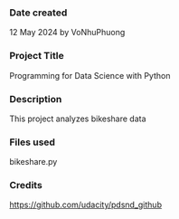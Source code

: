 ### Date created
12 May 2024 by VoNhuPhuong

### Project Title
Programming for Data Science with Python

### Description
This project analyzes bikeshare data

### Files used
bikeshare.py

### Credits
https://github.com/udacity/pdsnd_github